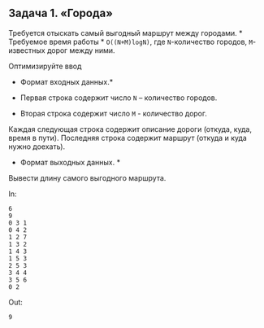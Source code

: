 ## Задача 1. «Города» 

Требуется отыскать самый выгодный маршрут между городами. * Требуемое время работы * `O((N+M)logN)`, где `N`-количество городов, `M`-известных дорог между ними.

Оптимизируйте ввод

* Формат входных данных.*

* Первая строка содержит число `N` – количество городов.
* Вторая строка содержит число `M` - количество дорог.

Каждая следующая строка содержит описание дороги (откуда, куда, время в пути).
Последняя строка содержит маршрут (откуда и куда нужно доехать).

* Формат выходных данных. *

Вывести длину самого выгодного маршрута.

In:
```
6
9
0 3 1
0 4 2
1 2 7
1 3 2
1 4 3
1 5 3
2 5 3
3 4 4
3 5 6
0 2
```
Out:
```
9
```
